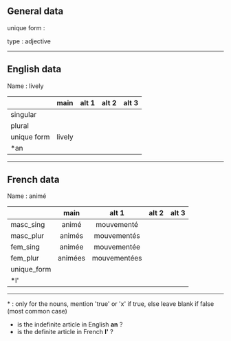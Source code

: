 ## General data

unique form :

type : adjective

---

## English data

Name : lively

|             |  main  | alt 1 | alt 2 | alt 3 |
| :---------- | :----: | :---: | :---: | ----- |
| singular    |        |       |       |       |
| plural      |        |       |       |       |
| unique form | lively |       |       |       |
| \*an        |        |       |       |       |

---

## French data

Name : animé

|             |  main   |    alt 1     | alt 2 | alt 3 |
| :---------- | :-----: | :----------: | :---: | :---: |
| masc_sing   |  animé  |  mouvementé  |       |       |
| masc_plur   | animés  | mouvementés  |       |       |
| fem_sing    | animée  | mouvementée  |       |       |
| fem_plur    | animées | mouvementées |       |       |
| unique_form |         |              |       |       |
| \*l'        |         |              |       |       |

---

\* : only for the nouns, mention 'true' or 'x' if true, else leave blank if false (most common case)

- is the indefinite article in English **an** ?
- is the definite article in French **l'** ?
